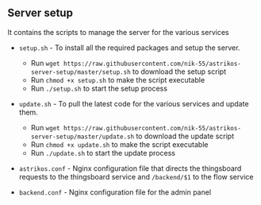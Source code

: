 ## Server setup

It contains the scripts to manage the server for the various services

- `setup.sh` - To install all the required packages and setup the server.
    - Run `wget https://raw.githubusercontent.com/nik-55/astrikos-server-setup/master/setup.sh` to download the setup script
    - Run `chmod +x setup.sh` to make the script executable
    - Run `./setup.sh` to start the setup process

- `update.sh` - To pull the latest code for the various services and update them.
    - Run `wget https://raw.githubusercontent.com/nik-55/astrikos-server-setup/master/update.sh` to download the update script
    - Run `chmod +x update.sh` to make the script executable
    - Run `./update.sh` to start the update process

- `astrikos.conf` - Nginx configuration file that directs the thingsboard requests to the thingsboard service and `/backend/$1` to the flow service

- `backend.conf` - Nginx configuration file for the admin panel
